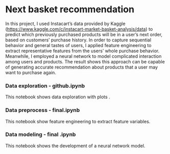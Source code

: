 # Next basket recommendation 
In this project, I used Instacart’s data provided by Kaggle (https://www.kaggle.com/c/instacart-market-basket-analysis/data) to predict which previously purchased products will be in a user’s next order, based on customers’ purchase history. In order to capture sequential behavior and general tastes of users, I applied feature engineering to extract representative features from the users’ whole purchase behavior. Meanwhile, I employed a neural network to model complicated interaction among users and products. The result shows this approach can be capable of generating accurate recommendation about products that a user may want to purchase again.<br /> 

### Data exploration - github.ipynb <br /> 

This notebook shows data exploration with plots .<br /> 


###  Data preprocess - final.ipynb <br /> 

This notebook show feature engineering to extract feature variables. 

### Data modeling - final .ipynb <br /> 

This notebook shows the development of a neural network model. 
